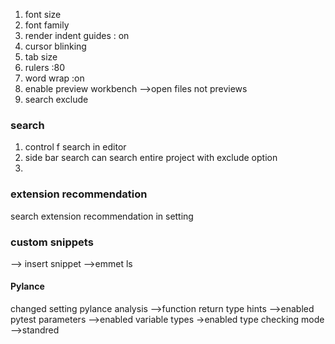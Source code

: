 
1. font size
2. font family
3. render indent guides : on 
4. cursor blinking
5. tab size
6. rulers :80
7. word wrap :on
8. enable preview workbench -->open files not previews
9. search exclude


### search

1. control f search in editor
2. side bar search can search entire project with exclude option
3. 


### extension recommendation
search extension recommendation in setting

### custom snippets
--> insert snippet -->emmet
ls



#### Pylance
changed setting
pylance analysis -->function return type hints -->enabled
pytest parameters -->enabled
variable types ->enabled
type checking mode -->standred